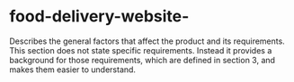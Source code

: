 # food-delivery-website-
Describes the general factors that affect the product and its requirements. This  section does not state specific requirements. Instead it provides a background for  those requirements, which are defined in section 3, and makes them easier to  understand.
